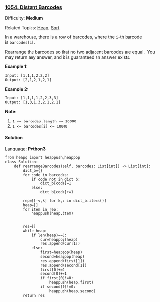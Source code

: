 ### [1054\. Distant Barcodes](https://leetcode.com/problems/distant-barcodes/)

Difficulty: **Medium**  

Related Topics: [Heap](https://leetcode.com/tag/heap/), [Sort](https://leetcode.com/tag/sort/)


In a warehouse, there is a row of barcodes, where the `i`-th barcode is `barcodes[i]`.

Rearrange the barcodes so that no two adjacent barcodes are equal.  You may return any answer, and it is guaranteed an answer exists.

**Example 1:**

```
Input: [1,1,1,2,2,2]
Output: [2,1,2,1,2,1]
```


**Example 2:**

```
Input: [1,1,1,1,2,2,3,3]
Output: [1,3,1,3,2,1,2,1]
```


**Note:**

1.  `1 <= barcodes.length <= 10000`
2.  `1 <= barcodes[i] <= 10000`


#### Solution

Language: **Python3**

```python3
from heapq import heappush,heappop
class Solution:
    def rearrangeBarcodes(self, barcodes: List[int]) -> List[int]:
        dict_b={}
        for code in barcodes:
            if code not in dict_b:
                dict_b[code]=1
            else:
                dict_b[code]+=1
                
        rep=[[-v,k] for k,v in dict_b.items()]
        heap=[]
        for item in rep:
            heappush(heap,item)
            
        
        res=[]
        while heap:
            if len(heap)==1:
                cur=heappop(heap)
                res.append(cur[1])
            else:
                first=heappop(heap)
                second=heappop(heap)
                res.append(first[1])
                res.append(second[1])
                first[0]+=1
                second[0]+=1
                if first[0]!=0:
                    heappush(heap,first)
                if second[0]!=0:
                    heappush(heap,second)
        return res
```